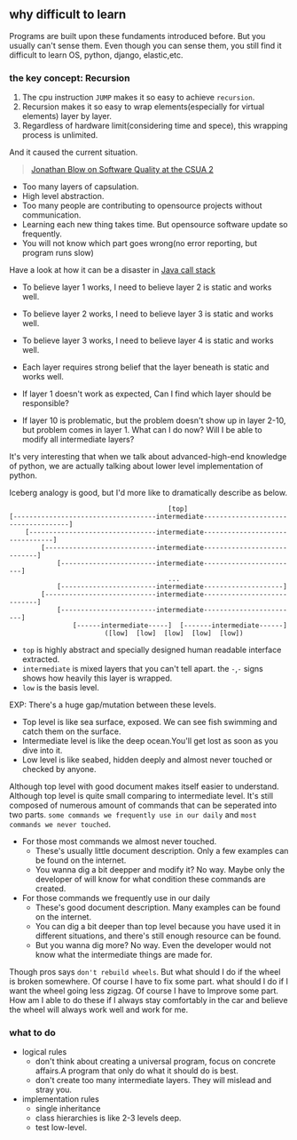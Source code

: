 ## why difficult to learn

Programs are built upon these fundaments introduced before. 
But you usually can't sense them.
Even though you can sense them, you still find it difficult to learn OS, python, django, elastic,etc.

### the key concept: Recursion

1. The cpu instruction `JUMP` makes it so easy to achieve `recursion`.
1. Recursion makes it so easy to wrap elements(especially for virtual elements) layer by layer. 
1. Regardless of hardware limit(considering time and spece), this wrapping process is unlimited.

And it caused the current situation.

> [Jonathan Blow on Software Quality at the CSUA 2](https://www.youtube.com/watch?v=FvBySbGueww)

- Too many layers of capsulation. 
- High level abstraction.
- Too many people are contributing to opensource projects without communication.
- Learning each new thing takes time. But opensource software update so frequently.
- You will not know which part goes wrong(no error reporting, but program runs slow)

Have a look at how it can be a disaster in [Java call stack](https:--ptrthomas.wordpress.com-2006-06-06-java-call-stack-from-http-upto-jdbc-as-a-picture-)


- To believe layer 1 works, I need to believe layer 2 is static and works well.
- To believe layer 2 works, I need to believe layer 3 is static and works well.
- To believe layer 3 works, I need to believe layer 4 is static and works well.
- Each layer requires strong belief that the layer beneath is static and works well.

- If layer 1 doesn't work as expected, Can I find which layer should be responsible?
- If layer 10 is problematic, but the problem doesn't show up in layer 2-10, but problem comes in layer 1. What can I do now? Will I be able to modify all intermediate layers?


It's very interesting that when we talk about advanced-high-end knowledge of python, we are actually talking about lower level implementation of python.


Iceberg analogy is good, but I'd more like to dramatically describe as below.

											[top]						
	[------------------------------------intermediate------------------------------------]
		[--------------------------------intermediate--------------------------------]
			[----------------------------intermediate----------------------------]
				[------------------------intermediate------------------------]
											...
				[------------------------intermediate--------------------]
			[----------------------------intermediate----------------------------]
				[------------------------intermediate------------------------]
					[------intermediate-----]  [-------intermediate------]
							([low]  [low]  [low]  [low]  [low])

- `top` is highly abstract and specially designed human readable interface extracted.
- `intermediate` is mixed layers that you can't tell apart. the `-`,`-` signs shows how heavily this layer is wrapped.
- `low` is the basis level.

EXP: There's a huge gap/mutation between these levels.

- Top level is like sea surface, exposed. We can see fish swimming and catch them on the surface.
- Intermediate level is like the deep ocean.You'll get lost as soon as you dive into it.
- Low level is like seabed, hidden deeply and almost never touched or checked by anyone.

Although top level with good document makes itself easier to understand.
Although top level is quite small comparing to intermediate level.
It's still composed of numerous amount of commands that can be seperated into two parts.
`some commands we frequently use in our daily` and `most commands we never touched`.

- For those most commands we almost never touched.
	- These's usually little document description. Only a few examples can be found on the internet.
	- You wanna dig a bit deepper and modify it? No way. Maybe only the developer of will know for what condition these commands are created.
- For those commands we frequently use in our daily
	- These's good document description. Many examples can be found on the internet.
	- You can dig a bit deeper than top level because you have used it in different situations, and there's still enough resource can be found.
	- But you wanna dig more? No way. Even the developer would not know what the intermediate things are made for.

Though pros says `don't rebuild wheels`. 
But what should I do if the wheel is broken somewhere. Of course I have to fix some part. 
what should I do if I want the wheel going less zigzag. Of course I have to Improve some part. 
How am I able to do these if I always stay comfortably in the car and believe the wheel will always work well and work for me.


### what to do

- logical rules
	- don't think about creating a universal program, focus on concrete affairs.A program that only do what it should do is best.
	- don't create too many intermediate layers. They will mislead and stray you.
- implementation rules
	- single inheritance
	- class hierarchies is like 2-3 levels deep.
	- test low-level.
